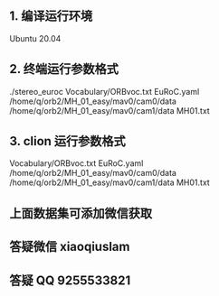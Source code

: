 ## 1. 编译运行环境
Ubuntu 20.04

## 2. 终端运行参数格式
./stereo_euroc Vocabulary/ORBvoc.txt EuRoC.yaml /home/q/orb2/MH_01_easy/mav0/cam0/data /home/q/orb2/MH_01_easy/mav0/cam1/data MH01.txt

## 3. clion 运行参数格式
Vocabulary/ORBvoc.txt
EuRoC.yaml
/home/q/orb2/MH_01_easy/mav0/cam0/data
/home/q/orb2/MH_01_easy/mav0/cam1/data
MH01.txt

## 上面数据集可添加微信获取

## 答疑微信 xiaoqiuslam

## 答疑 QQ 9255533821
